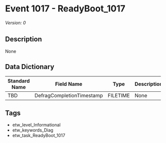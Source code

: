 # Event 1017 - ReadyBoot_1017
###### Version: 0

## Description
None

## Data Dictionary
|Standard Name|Field Name|Type|Description|Sample Value|
|---|---|---|---|---|
|TBD|DefragCompletionTimestamp|FILETIME|None|`None`|

## Tags
* etw_level_Informational
* etw_keywords_Diag
* etw_task_ReadyBoot_1017